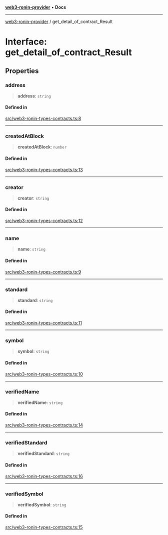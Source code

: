 [**web3-ronin-provider**](../README.md) • **Docs**

***

[web3-ronin-provider](../globals.md) / get\_detail\_of\_contract\_Result

# Interface: get\_detail\_of\_contract\_Result

## Properties

### address

> **address**: `string`

#### Defined in

[src/web3-ronin-types-contracts.ts:8](https://github.com/chuacw/web3-ronin-provider/blob/8f8ec8edfaa82f0741161cc9ab238177f2999ade/src/web3-ronin-types-contracts.ts#L8)

***

### createdAtBlock

> **createdAtBlock**: `number`

#### Defined in

[src/web3-ronin-types-contracts.ts:13](https://github.com/chuacw/web3-ronin-provider/blob/8f8ec8edfaa82f0741161cc9ab238177f2999ade/src/web3-ronin-types-contracts.ts#L13)

***

### creator

> **creator**: `string`

#### Defined in

[src/web3-ronin-types-contracts.ts:12](https://github.com/chuacw/web3-ronin-provider/blob/8f8ec8edfaa82f0741161cc9ab238177f2999ade/src/web3-ronin-types-contracts.ts#L12)

***

### name

> **name**: `string`

#### Defined in

[src/web3-ronin-types-contracts.ts:9](https://github.com/chuacw/web3-ronin-provider/blob/8f8ec8edfaa82f0741161cc9ab238177f2999ade/src/web3-ronin-types-contracts.ts#L9)

***

### standard

> **standard**: `string`

#### Defined in

[src/web3-ronin-types-contracts.ts:11](https://github.com/chuacw/web3-ronin-provider/blob/8f8ec8edfaa82f0741161cc9ab238177f2999ade/src/web3-ronin-types-contracts.ts#L11)

***

### symbol

> **symbol**: `string`

#### Defined in

[src/web3-ronin-types-contracts.ts:10](https://github.com/chuacw/web3-ronin-provider/blob/8f8ec8edfaa82f0741161cc9ab238177f2999ade/src/web3-ronin-types-contracts.ts#L10)

***

### verifiedName

> **verifiedName**: `string`

#### Defined in

[src/web3-ronin-types-contracts.ts:14](https://github.com/chuacw/web3-ronin-provider/blob/8f8ec8edfaa82f0741161cc9ab238177f2999ade/src/web3-ronin-types-contracts.ts#L14)

***

### verifiedStandard

> **verifiedStandard**: `string`

#### Defined in

[src/web3-ronin-types-contracts.ts:16](https://github.com/chuacw/web3-ronin-provider/blob/8f8ec8edfaa82f0741161cc9ab238177f2999ade/src/web3-ronin-types-contracts.ts#L16)

***

### verifiedSymbol

> **verifiedSymbol**: `string`

#### Defined in

[src/web3-ronin-types-contracts.ts:15](https://github.com/chuacw/web3-ronin-provider/blob/8f8ec8edfaa82f0741161cc9ab238177f2999ade/src/web3-ronin-types-contracts.ts#L15)
